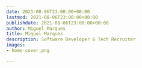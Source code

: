 ```yaml
---
date: 2021-08-06T23:00:00+00:00
lastmod: 2021-08-06T23:00:00+00:00
publishdate: 2021-08-06T23:00:00+00:00
author: Miguel Marques
title: Miguel Marques
description: Software Developer & Tech Recruiter
images:
- home-cover.png

---
```

